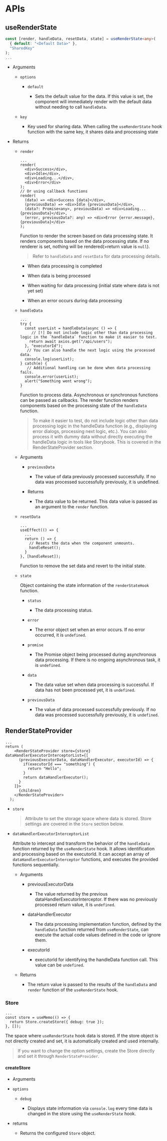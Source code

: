 # APIs
## useRenderState
```ts
const [render, handleData, resetData, state] = useRenderState<any>(
  { default: "<Default Data>" }, 
  "SharedKey"
);
...
```
* Arguments
  
  * `options`

    * `default`

      * Sets the default value for the data. If this value is set, the component will immediately render with the default data without needing to call `handleData`.

  * `key`

    * Key used for sharing data. When calling the `useRenderState` hook function with the same key, it shares data and processing state
  

* Returns

  * `render`
    ```tsx
    ...
    render(
      <div>Success</div>, 
      <div>Idle</div>, 
      <div>Loading...</div>, 
      <div>Error</div>
    );
    // Or using callback functions
    render(
      (data) => <div>Success {data}</div>, 
      (previousData) => <div>Idle {previousData}</div>, 
      (data?: Promise<any>, previousData) => <div>Loading... {previousData}</div>, 
      (error, previousData?: any) => <div>Error {error.message}, {previousData}</div>
    );
    ```

    Function to render the screen based on data processing state. It renders components based on the data processing state. If no renderer is set, nothing will be rendered(=return value is `null`).

    > Refer to `handleData` and `resetData` for data processing details.

      * When data processing is completed

      * When data is being processed

      * When waiting for data processing (initial state where data is not yet set)

      * When an error occurs during data processing

  
  * `handleData`
    ```tsx
    ...
    try {  
      const userList = handleData(async () => {
         // [!] Do not include logic other than data processing logic in the `handleData` function to make it easier to test.
        return await axios.get("/api/users");
      }, "executorId");
       // You can also handle the next logic using the processed data.
      console.log(userList);
    } catch(e) {
       // Additional handling can be done when data processing fails.
      console.error(userList);
      alert("Something went wrong");
    }
    ```
    
    Function to process data. Asynchronous or synchronous functions can be passed as callbacks. The render function renders components based on the processing state of the `handleData` function.

    > To make it easier to test, do not include logic other than data processing logic in the handleData function (e.g., displaying error dialogs, processing next logic, etc.). You can also process it with dummy data without directly executing the handleData logic in tools like Storybook. This is covered in the RenderStateProvider section.
  
  * Arguments

      * `previousData`

        * The value of data previously processed successfully. If no data was processed successfully previously, it is undefined.
    
    * Returns

      * The data value to be returned. This data value is passed as an argument to the `render` function.
  
  * `resetData`
    ```tsx
    ...
    useEffect(() => {
      ...
      return () => {
        // Resets the data when the component unmounts.
        handleReset();
      }
    }, [handleReset]);
    ```

    Function to remove the set data and revert to the initial state.


  * `state`
    
    Object containing the state information of the `renderStateHook` function.

    * `status`
    
      * The data processing status.
    
    * `error`
    
      * The error object set when an error occurs. If no error occurred, it is `undefined`.
    
    * `promise`
    
      * The Promise object being processed during asynchronous data processing. If there is no ongoing asynchronous task, it is `undefined`.
    
    * `data`
    
      * The data value set when data processing is successful. If data has not been processed yet, it is `undefined`.
    
    * `previousData`
    
      * The value of data processed successfully previously. If no data was processed successfully previously, it is `undefined`.


## RenderStateProvider
```tsx
...
return (
    <RenderStateProvider store={store} dataHandlerExecutorInterceptorList={[
      (previousExecutorData, dataHandlerExecutor, executorId) => {
        if(executorId === "something") {
          return "Hello";
        }
        return dataHandlerExecutor();
      }
    ]}>
      {children}
    </RenderStateProvider>
  );
```

* `store`

  > Attribute to set the storage space where data is stored. Store settings are covered in the `Store` section below.

* `dataHandlerExecutorInterceptorList`

  Attribute to intercept and transform the behavior of the `handleData` function returned by the `useRenderState` hook. It allows identification and processing based on the executorId. It can accept an array of `dataHandlerExecutorInterceptor` functions, and executes the provided functions sequentially.

  * Arguments
    
    * previousExecutorData
      
      * The value returned by the previous dataHandlerExecutorInterceptor. If there was no previously processed return value, it is `undefined`.
    
    * dataHandlerExecutor
      
      * The data processing implementation function, defined by the `handleData` function returned from `useRenderState`, can execute the actual code values defined in the code or ignore them.
    
    * executorId
      
      * executorId for identifying the handleData function call. This value can be `undefined`.
  
  * Returns
    
    * The return value is passed to the results of the `handleData` and `render` function of the `useRenderState` hook.


### Store

```tsx
...
const store = useMemo(() => {
  return Store.createStore({ debug: true });
}, []);
```

The space where `useRenderState` hook data is stored. If the store object is not directly created and set, it is automatically created and used internally.

> If you want to change the option settings, create the Store directly and set it through `RenderStateProvider`.

#### createStore


* Arguments

* `options`

  * `debug`

    * Displays state information via `console.log` every time data is changed in the store using the `useRenderState` hook.

* returns
  
  * Returns the configured `Store` object.